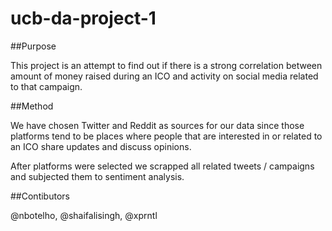 # ucb-da-project-1

##Purpose

This project is an attempt to find out if there is a strong correlation between amount of money raised during an ICO and activity on social media related to that campaign. 
    
##Method

We have chosen Twitter and Reddit as sources for our data since those platforms tend to be places where people that are interested in or related to an ICO share updates and discuss opinions. 

After platforms were selected we scrapped all related tweets / campaigns and subjected them to sentiment analysis. 

##Contibutors

@nbotelho, @shaifalisingh, @xprntl
